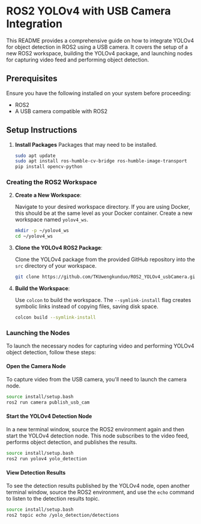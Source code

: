 # ROS2 YOLOv4 with USB Camera Integration

This README provides a comprehensive guide on how to integrate YOLOv4 for object detection in ROS2 using a USB camera. It covers the setup of a new ROS2 workspace, building the YOLOv4 package, and launching nodes for capturing video feed and performing object detection.

## Prerequisites

Ensure you have the following installed on your system before proceeding:

- ROS2
- A USB camera compatible with ROS2

## Setup Instructions

1. **Install Packages**
   Packages that may need to be installed.
    ```bash
    sudo apt update
    sudo apt install ros-humble-cv-bridge ros-humble-image-transport
    pip install opencv-python
    ```


### Creating the ROS2 Workspace

2. **Create a New Workspace**:
   
   Navigate to your desired workspace directory. If you are using Docker, this should be at the same level as your Docker container. Create a new workspace named `yolov4_ws`.

    ```bash
    mkdir -p ~/yolov4_ws
    cd ~/yolov4_ws
    ```

3. **Clone the YOLOv4 ROS2 Package**:

   Clone the YOLOv4 package from the provided GitHub repository into the `src` directory of your workspace.

    ```bash
    git clone https://github.com/TKUwengkunduo/ROS2_YOLOv4_usbCamera.git src
    ```

4. **Build the Workspace**:

   Use `colcon` to build the workspace. The `--symlink-install` flag creates symbolic links instead of copying files, saving disk space.

    ```bash
    colcon build --symlink-install
    ```

    
### Launching the Nodes

To launch the necessary nodes for capturing video and performing YOLOv4 object detection, follow these steps:



#### Open the Camera Node

To capture video from the USB camera, you'll need to launch the camera node.

```bash
source install/setup.bash
ros2 run camera publish_usb_cam
```


#### Start the YOLOv4 Detection Node

In a new terminal window, source the ROS2 environment again and then start the YOLOv4 detection node. This node subscribes to the video feed, performs object detection, and publishes the results.

```bash
source install/setup.bash
ros2 run yolov4 yolo_detection
```

#### View Detection Results

To see the detection results published by the YOLOv4 node, open another terminal window, source the ROS2 environment, and use the `echo` command to listen to the detection results topic.

```bash
source install/setup.bash
ros2 topic echo /yolo_detection/detections
```
